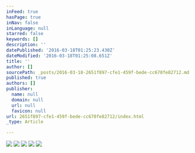 ```yaml
---
inFeed: true
hasPage: true
inNav: false
inLanguage: null
starred: false
keywords: []
description: ''
datePublished: '2016-03-18T01:25:23.430Z'
dateModified: '2016-03-18T01:25:08.651Z'
title: ''
author: []
sourcePath: _posts/2016-03-18-2651f897-cfe1-459f-bede-cc670fe82712.md
published: true
authors: []
publisher:
  name: null
  domain: null
  url: null
  favicon: null
url: 2651f897-cfe1-459f-bede-cc670fe82712/index.html
_type: Article

---
```

![](https://s3-us-west-2.amazonaws.com/the-grid-img/p/6e457a8c87f814836d67bdc433d865888af8d531.jpg)
![](https://s3-us-west-2.amazonaws.com/the-grid-img/p/90885eb8d5eb81e2c78f3f7b8254ad3e6a57901a.jpg)
![](https://s3-us-west-2.amazonaws.com/the-grid-img/p/483d4e1764fe00f3042972e5df536b97fbebadf4.jpg)
![](https://s3-us-west-2.amazonaws.com/the-grid-img/p/9d272ccbe9a84846e7f462e6af5913e47e46f325.jpg)
![](https://s3-us-west-2.amazonaws.com/the-grid-img/p/6543f0aa9fd7dfbf8f2e8bb4e4a52b0a3d71fcbb.jpg)
